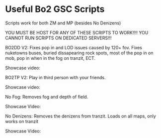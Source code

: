 # Useful Bo2 GSC Scripts

Scripts work for both ZM and MP (besides No Denizens)



YOU MUST BE HOST FOR ANY OF THESE SCRIPTS TO WORK!!!! YOU CANNOT RUN SCRIPTS ON DEDICATED SERVERS!!!

BO2DD V2: Fixes pop in and LOD issues caused by 120+ fov. Fixes nuketowns buses, buried dissapearing rock spots, most of the pop in on mob, pop in when in the fog on tranzit, ECT.

Showcase video: 


BO2TP V2: Play in third person with your friends. 

Showcase video: 


No Fog: Removes fog and depth of field.

Showcase Video:


No Denizens: Removes the denizens from tranzit. Loads on all maps, only works on tranzit

Showcase Video:



